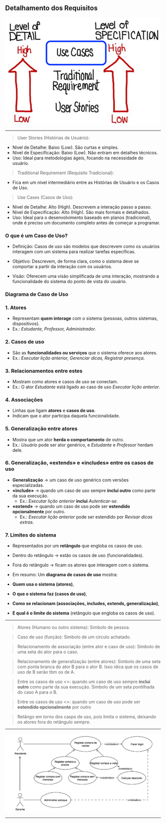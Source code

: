 ## Detalhamento dos Requisitos
![](image/image16.png)

---
> User Stories (Histórias de Usuário):
- Nível de Detalhe: Baixo (Low). São curtas e simples.
- Nível de Especificação: Baixo (Low). Não entram em detalhes técnicos.
- Uso: Ideal para metodologias ágeis, focando na necessidade do usuário.

> Traditional Requirement (Requisito Tradicional):
- Fica em um nível intermediário entre as Histórias de Usuário e os Casos de Uso.

> Use Cases (Casos de Uso):
- Nível de Detalhe: Alto (High). Descrevem a interação passo a passo.
- Nível de Especificação: Alto (High). São mais formais e detalhados.
- Uso: Ideal para o desenvolvimento baseado em planos (tradicional), onde é preciso um documento completo antes de começar a programar.

### O que é um Caso de Uso?
- Definição: Casos de uso são modelos que descrevem como os usuários interagem com um sistema para realizar tarefas específicas.

- Objetivo: Descrevem, de forma clara, como o sistema deve se comportar a partir da interação com os usuários.

- Visão: Oferecem uma visão simplificada de uma interação, mostrando a funcionalidade do sistema do ponto de vista do usuário.

### Diagrama de Caso de Uso

### 1. **Atores**
* Representam **quem interage** com o sistema (pessoas, outros sistemas, dispositivos).
* Ex.: *Estudante, Professor, Administrador*.

### 2. **Casos de uso**
* São as **funcionalidades ou serviços** que o sistema oferece aos atores.
* Ex.: *Executar lição anterior, Gerenciar dicas, Registrar presença*.


### 3. **Relacionamentos entre estes**
* Mostram como atores e casos de uso se conectam.
* Ex.: O ator *Estudante* está ligado ao caso de uso *Executar lição anterior*.

### 4. **Associações**
* Linhas que ligam **atores** e **casos de uso**.
* Indicam que o ator participa daquela funcionalidade.

### 5. **Generalização entre atores**
* Mostra que um ator **herda o comportamento** de outro.
* Ex.: *Usuário* pode ser ator genérico, e *Estudante* e *Professor* herdam dele.

### 6. **Generalização, «extends» e «includes» entre os casos de uso**
* **Generalização** → um caso de uso genérico com versões especializadas.
* **«include»** → quando um caso de uso sempre **inclui outro** como parte da sua execução.
  * Ex.: *Executar lição anterior* **inclui** *Autenticar-se*.
* **«extend»** → quando um caso de uso pode ser **estendido opcionalmente** por outro.
  * Ex.: *Executar lição anterior* pode ser estendido por *Revisar dicas extras*.

### 7. **Limites do sistema**
* Representados por um **retângulo** que engloba os casos de uso.
* Dentro do retângulo → estão os casos de uso (funcionalidades).
* Fora do retângulo → ficam os atores que interagem com o sistema.

* Em resumo:
Um **diagrama de casos de uso** mostra:
* **Quem usa o sistema (atores)**,
* **O que o sistema faz (casos de uso)**,
* **Como se relacionam (associações, includes, extends, generalização)**,
* **E qual é o limite do sistema** (retângulo que engloba os casos de uso).

---
> Atores (Humano ou outro sistema): Simbolo de pessoa.

> Caso de uso (função): Simbolo de  um circulo achatado.

> Relacionamento de associação (entre ator e caso de uso): Simbolo de uma seta do ator para o caso.

> Relacionamento de generalização (entre atores): Simbolo de uma seta com ponta branca do ator B para o ator B. Isso idica que os casos de uso de B serão tbm os de A.

> Entre os casos de uso <<include>>: quando um caso de uso sempre **inclui outro** como parte da sua execução. Simbolo de um seta pontilhada do caso A para o B.

> Entre os casos de uso <<estends>>: quando um caso de uso pode ser **estendido opcionalmente** por outro

> Retângo em torno dos casps de uso, pois limita o sistema, deixando os atores fora do retângulo sempre.

---
![](image/image17.png)

---

